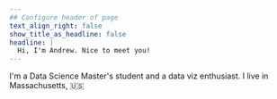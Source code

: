 ```yaml
---
## Configure header of page
text_align_right: false
show_title_as_headline: false
headline: |
  Hi, I'm Andrew. Nice to meet you!
---
```


<!-- this is a subheadline -->
I'm a Data Science Master's student and a data viz enthusiast. I live in Massachusetts, :us: 

